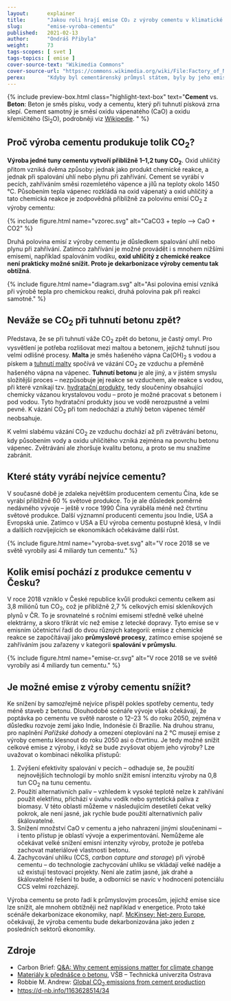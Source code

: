 ```yaml
---
layout:      explainer
title:       "Jakou roli hrají emise CO₂ z výroby cementu v klimatické změně?"
slug:        "emise-vyroba-cementu"
published:   2021-02-13
author:      "Ondráš Přibyla"
weight:      73
tags-scopes: [ svet ]
tags-topics: [ emise ]
cover-source-text: "Wikimedia Commons"
cover-source-url: "https://commons.wikimedia.org/wiki/File:Factory_of_National_Cement_Share_Company.jpg"
perex:       "Kdyby byl cementárenský průmysl státem, byly by jeho emise třetí největší na světě, hned po Číně a USA. V roce 2015 způsobila výroba cementu přibližně 2,8 miliard tun CO<sub>2</sub>, tedy asi 8 % světových emisí. To je zhruba čtyřikrát více než letecká doprava.  Můžeme očekávat, že díky rozvoji měst bude poptávka po cementu a betonu ve světovém měřítku dále narůstat. Pro naplnění cílů Pařížské dohody bude zároveň nutné dramaticky snížit emise z výroby cementu, což se zatím příliš nedaří."
---
```


{% include preview-box.html
    class="highlight-text-box"
    text="**Cement** vs. **Beton**: Beton je směs písku, vody a cementu, který při tuhnutí písková zrna slepí. Cement samotný je směsí oxidu vápenatého (CaO) a oxidu křemičitého (Si<sub>2</sub>O), podrobněji viz [Wikipedie](https://cs.wikipedia.org/wiki/Cement#Slo%C5%BEen%C3%AD_cementu).
"
%}

## Proč výroba cementu produkuje tolik CO<sub>2</sub>?

**Výroba jedné tuny cementu vytvoří přibližně 1–1,2 tuny CO<sub>2</sub>**. Oxid uhličitý přitom vzniká dvěma způsoby: jednak jako produkt chemické reakce, a jednak při spalování uhlí nebo plynu při zahřívání. Cement se vyrábí v pecích, zahříváním směsi rozemletého vápence a jílů na teploty okolo 1450 °C. Působením tepla vápenec rozkládá na oxid vápenatý a oxid uhličitý a tato chemická reakce je zodpovědná přibližně za polovinu emisí CO<sub>2</sub> z výroby cementu: 

{% include figure.html
    name="vzorec.svg"
    alt="CaCO3 + teplo ⟶ CaO + CO2"
%}

Druhá polovina emisí z výroby cementu je důsledkem spalování uhlí nebo plynu při zahřívání. Zatímco zahřívání je možné provádět i s mnohem nižšími emisemi, například spalováním vodíku, **oxid uhličitý z chemické reakce není prakticky možné snížit. Proto je dekarbonizace výroby cementu tak obtížná**. 

{% include figure.html
    name="diagram.svg"
    alt="Asi polovina emisí vzniká při výrobě tepla pro chemickou reakci, druhá polovina pak při reakci samotné."
%}

## Neváže se CO<sub>2</sub> při tuhnutí betonu zpět?

Představa, že se při tuhnutí váže CO<sub>2</sub> zpět do betonu, je častý omyl. Pro vysvětlení je potřeba rozlišovat mezi maltou a betonem, jejichž tuhnutí jsou velmi odlišné procesy. **Malta** je směs hašeného vápna Ca(OH)<sub>2</sub> s vodou a pískem a [tuhnutí malty](https://cs.wikipedia.org/wiki/Malta_(materi%C3%A1l)) spočívá ve vázání CO<sub>2</sub> ze vzduchu a přeměně hašeného vápna na vápenec. **Tuhnutí betonu** je ale jiný, a v jistém smyslu složitější proces – nezpůsobuje jej reakce se vzduchem, ale reakce s vodou, při které vznikají tzv. [hydratační produkty](http://homel.vsb.cz/~khe0007/Predmety/Stavebni%20hmoty/Prednaska_c.6.pdf), tedy sloučeniny obsahující chemicky vázanou krystalovou vodu – proto je možné pracovat s betonem i pod vodou. Tyto hydratační produkty jsou ve vodě nerozpustné a velmi pevné. K vázání CO<sub>2</sub> při tom nedochází a ztuhlý beton vápenec téměř neobsahuje.

K velmi slabému vázání CO<sub>2</sub> ze vzduchu dochází až při zvětrávání betonu, kdy působením vody a oxidu uhličitého vzniká zejména na povrchu betonu vápenec. Zvětrávání ale zhoršuje kvalitu betonu, a proto se mu snažíme zabránit.

## Které státy vyrábí nejvíce cementu?

V současné době je zdaleka největším producentem cementu Čína, kde se vyrábí přibližně 60 % světové produkce. To je ale důsledek poměrně nedávného vývoje –  ještě v roce 1990 Čína vyráběla méně než čtvrtinu světové produkce. Další významní producenti cementu jsou Indie, USA a Evropská unie. Zatímco v USA a EU výroba cementu postupně klesá, v Indii a dalších rozvíjejících se ekonomikách očekáváme další růst. 

{% include figure.html
    name="vyroba-svet.svg"
    alt="V roce 2018 se ve světě vyrobily asi 4 miliardy tun cementu."
%}

## Kolik emisí pochází z produkce cementu v Česku?

V roce 2018 vzniklo v České republice kvůli produkci cementu celkem asi 3,8 miliónů tun CO<sub>2</sub>, což je přibližně 2,7 % celkových emisí skleníkových plynů v ČR. To je srovnatelné s ročními emisemi středně velké uhelné elektrárny, a skoro třikrát víc než emise z letecké dopravy. Tyto emise se v emisním účetnictví řadí do dvou různých kategorií: emise z chemické reakce se započítávají jako **průmyslové procesy**, zatímco emise spojené se zahříváním jsou zařazeny v kategorii **spalování v průmyslu**.

{% include figure.html
    name="emise-cr.svg"
    alt="V roce 2018 se ve světě vyrobily asi 4 miliardy tun cementu."
%}

## Je možné emise z výroby cementu snížit?

Ke snížení by samozřejmě nejvíce přispěl pokles spotřeby cementu, tedy méně staveb z betonu. Dlouhodobé scénáře vývoje však očekávají, že poptávka po cementu ve světě naroste o 12–23 % do roku 2050, zejména v důsledku rozvoje zemí jako Indie, Indonésie či Brazílie. Na druhou stranu, pro naplnění _Pařížské dohody_ a omezení oteplování na 2 °C musejí emise z výroby cementu klesnout do roku 2050 asi o čtvrtinu. Je tedy možné snížit celkové emise z výroby, i když se bude zvyšovat objem jeho výroby? Lze uvažovat o kombinaci několika přístupů:

1. Zvýšení efektivity spalování v pecích – odhaduje se, že použití nejnovějších technologií by mohlo snížit emisní intenzitu výroby na 0,8 tun CO<sub>2</sub> na tunu cementu.  
2. Použití alternativních paliv – vzhledem k vysoké teplotě nelze k zahřívání použít elektřinu, přichází v úvahu vodík nebo syntetická paliva z biomasy. V této oblasti můžeme v následujícím desetiletí čekat velký pokrok, ale není jasné, jak rychle bude použití alternativních paliv škálovatelné.    
3. Snížení množství CaO v cementu a jeho nahrazení jinými sloučeninami – i tento přístup je oblastí vývoje a experimentování. Nemůžeme ale očekávat velké snížení emisní intenzity výroby, protože je potřeba zachovat materiálové vlastnosti betonu.  
4. Zachycování uhlíku (CCS, _carbon capture and storage_) při výrobě cementu – do technologie zachycování uhlíku se vkládají velké naděje a už existují testovací projekty. Není ale zatím jasné, jak drahé a škálovatelné řešení to bude, a odborníci se navíc v hodnocení potenciálu CCS velmi rozcházejí.

Výroba cementu se proto řadí k průmyslovým procesům, jejichž emise sice lze snížit, ale mnohem obtížněji než například v energetice. Proto také scénáře dekarbonizace ekonomiky, např. [McKinsey: Net-zero Europe](https://www.mckinsey.com/business-functions/sustainability/our-insights/how-the-european-union-could-achieve-net-zero-emissions-at-net-zero-cost), očekávají, že výroba cementu bude dekarbonizována jako jeden z posledních sektorů ekonomiky. 

## Zdroje

* Carbon Brief: [Q&A: Why cement emissions matter for climate change](https://www.carbonbrief.org/qa-why-cement-emissions-matter-for-climate-change)
* [Materiály k přednášce o betonu](http://homel.vsb.cz/~khe0007/Predmety/Stavebni%20hmoty/Prednaska_c.6.pdf), VŠB – Technická univerzita Ostrava
* Robbie M. Andrew: [Global CO<sub>2</sub> emissions from cement production](https://essd.copernicus.org/articles/10/195/2018/essd-10-195-2018.pdf)
* https://d-nb.info/1163628514/34
